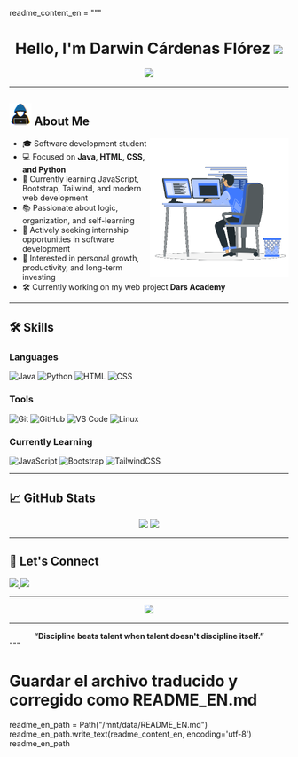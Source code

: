 

readme_content_en = """
<h1 align="center"><b>Hello, I'm Darwin Cárdenas Flórez</b> <img src="https://media.giphy.com/media/hvRJCLFzcasrR4ia7z/giphy.gif" width="35"></h1>

<p align="center">
  <a href="https://github.com/DenverCoder1/readme-typing-svg">
    <img src="https://readme-typing-svg.herokuapp.com?font=Fira+Code&pause=1000&color=36BCF7&center=true&vCenter=true&width=600&lines=Software+Development+Student;Passionate+about+Java+and+Web+Development;Lifelong+Learner+and+Disciplined+Mindset;Building+my+future+line+by+line">
  </a>
</p>

---

## <img src="https://github.com/0xAbdulKhalid/0xAbdulKhalid/raw/main/assets/mdImages/about_me.gif" width="40px"> About Me

<picture> <img align="right" src="https://github.com/0xAbdulKhalid/0xAbdulKhalid/raw/main/assets/mdImages/Right_Side.gif" width="250px"> </picture>

- 🎓 Software development student
- 💻 Focused on **Java, HTML, CSS, and Python**
- 🚀 Currently learning JavaScript, Bootstrap, Tailwind, and modern web development
- 📚 Passionate about logic, organization, and self-learning
- 💼 Actively seeking internship opportunities in software development
- 🧠 Interested in personal growth, productivity, and long-term investing
- 🛠️ Currently working on my web project **Dars Academy**

---

## 🛠️ Skills

### Languages

![Java](https://img.shields.io/badge/Java-%23ED8B00.svg?style=for-the-badge&logo=java&logoColor=white)
![Python](https://img.shields.io/badge/Python-%2314354C.svg?style=for-the-badge&logo=python&logoColor=white)
![HTML](https://img.shields.io/badge/HTML5-%23E34F26.svg?style=for-the-badge&logo=html5&logoColor=white)
![CSS](https://img.shields.io/badge/CSS3-%231572B6.svg?style=for-the-badge&logo=css3&logoColor=white)

### Tools

![Git](https://img.shields.io/badge/Git-%23F05033.svg?style=for-the-badge&logo=git&logoColor=white)
![GitHub](https://img.shields.io/badge/GitHub-%23121011.svg?style=for-the-badge&logo=github&logoColor=white)
![VS Code](https://img.shields.io/badge/VS%20Code-0078d7.svg?style=for-the-badge&logo=visual-studio-code&logoColor=white)
![Linux](https://img.shields.io/badge/Linux-FCC624?style=for-the-badge&logo=linux&logoColor=black)

### Currently Learning

![JavaScript](https://img.shields.io/badge/JavaScript-%23F7DF1E.svg?style=for-the-badge&logo=javascript&logoColor=black)
![Bootstrap](https://img.shields.io/badge/Bootstrap-%23563D7C.svg?style=for-the-badge&logo=bootstrap&logoColor=white)
![TailwindCSS](https://img.shields.io/badge/TailwindCSS-%2306B6D4.svg?style=for-the-badge&logo=tailwind-css&logoColor=white)

---

## 📈 GitHub Stats

<div align="center">
  <img src="https://github-readme-stats.vercel.app/api?username=DarwinCF-dev&show_icons=true&theme=radical" width="450" />
  <img src="https://github-readme-stats.vercel.app/api/top-langs/?username=DarwinCF-dev&layout=compact&theme=radical" width="375" />
</div>

---

## 🤝 Let's Connect

<div align="left">
  <a href="https://www.linkedin.com/in/darwincf/" target="_blank">
    <img src="https://img.shields.io/badge/LinkedIn-DarwinCF-blue?style=for-the-badge&logo=linkedin&logoColor=white" />
  </a>
  <a href="mailto:darwincardenas@example.com" target="_blank">
    <img src="https://img.shields.io/badge/Gmail-Contact-red?style=for-the-badge&logo=gmail&logoColor=white" />
  </a>
</div>

---

<div align="center">
  <img src="https://user-images.githubusercontent.com/73097560/115834477-dbab4500-a447-11eb-908a-139a6edaec5c.gif" width="400" />
</div>

---

<div align="center">
  <b>“Discipline beats talent when talent doesn't discipline itself.”</b>
</div>
"""

# Guardar el archivo traducido y corregido como README_EN.md
readme_en_path = Path("/mnt/data/README_EN.md")
readme_en_path.write_text(readme_content_en, encoding='utf-8')
readme_en_path
